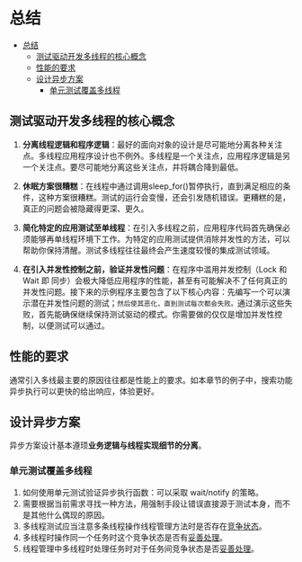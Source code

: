 # 总结

- [总结](#总结)
  - [测试驱动开发多线程的核心概念](#测试驱动开发多线程的核心概念)
  - [性能的要求](#性能的要求)
  - [设计异步方案](#设计异步方案)
    - [单元测试覆盖多线程](#单元测试覆盖多线程)

## 测试驱动开发多线程的核心概念

1. **分离线程逻辑和程序逻辑**：最好的面向对象的设计是尽可能地分离各种关注点。多线程应用程序设计也不例外。多线程是一个关注点，应用程序逻辑是另一个关注点。要尽可能地分离这些关注点，并将耦合降到最低。

2. **休眠方案很糟糕**：在线程中通过调用sleep_for()暂停执行，直到满足相应的条件，这种方案很糟糕。测试的运行会变慢，还会引发随机错误。更糟糕的是，真正的问题会被隐藏得更深、更久。

3. **简化特定的应用测试至单线程**：在引入多线程之前，应用程序代码首先确保必须能够再单线程环境下工作。为特定的应用测试提供消除并发性的方法，可以帮助你保持清醒。测试多线程往往最终会产生速度较慢的集成测试领域。

4. **在引入并发性控制之前，验证并发性问题**：在程序中滥用并发控制（Lock 和 Wait 即 同步）会极大降低应用程序的性能，甚至有可能解决不了任何真正的并发性问题。接下来的示例程序主要包含了以下核心内容：先编写一个可以演示潜在并发性问题的测试；`然后使其恶化，直到测试每次都会失败。`通过演示这些失败，首先能确保继续保持测试驱动的模式。你需要做的仅仅是增加并发性控制，以便测试可以通过。

## 性能的要求

通常引入多线最主要的原因往往都是性能上的要求。如本章节的例子中，搜索功能异步执行可以更快的给出响应，体验更好。

## 设计异步方案

异步方案设计基本遵顼**业务逻辑与线程实现细节的分离**。

### 单元测试覆盖多线程

1. 如何使用单元测试验证异步执行函数：可以采取 wait/notify 的策略。
2. 需要根据当前需求寻找一种方法，用强制手段让错误直接源于测试本身，而不是其他什么偶现的原因。
3. 多线程测试应当注意多条线程操作线程管理方法时是否存在[竞争状态](./9.md#暴露并发性问题)。
4. 多线程时操作同一个任务时这个竞争状态是否有[妥善处理](./9.md#在测试中创建客户端线程)。
5. 线程管理中多线程时处理任务时对于任务间竞争状态是否[妥善处理](./9.md#在-threadpool-中创建多个线程)。
